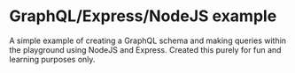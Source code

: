 # GraphQL/Express/NodeJS example

A simple example of creating a GraphQL schema and making queries within the playground using NodeJS and Express.
Created this purely for fun and learning purposes only.
